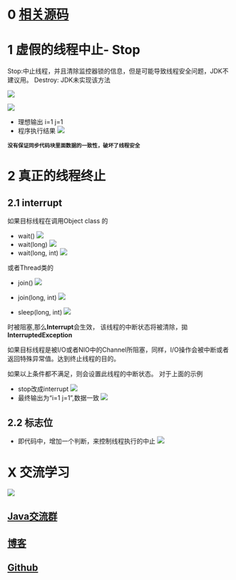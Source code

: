 # 0 [相关源码](https://github.com/Wasabi1234/Java-Concurrency-Progamming-Tutorial)

# 1 虚假的线程中止- Stop
Stop:中止线程，并且清除监控器锁的信息，但是可能导致线程安全问题，JDK不建议用。
Destroy: JDK未实现该方法

![](https://img-blog.csdnimg.cn/201908260337305.png?x-oss-process=image/watermark,type_ZmFuZ3poZW5naGVpdGk,shadow_10,text_aHR0cHM6Ly9ibG9nLmNzZG4ubmV0L3FxXzMzNTg5NTEw,size_1,color_FFFFFF,t_70)

![](https://img-blog.csdnimg.cn/201908260337546.png?x-oss-process=image/watermark,type_ZmFuZ3poZW5naGVpdGk,shadow_10,text_aHR0cHM6Ly9ibG9nLmNzZG4ubmV0L3FxXzMzNTg5NTEw,size_1,color_FFFFFF,t_70)
- 理想输出
i=1 j=1
- 程序执行结果
![](https://img-blog.csdnimg.cn/2019082702021450.png)

**`没有保证同步代码块里面数据的一致性，破坏了线程安全`**

# 2 真正的线程终止

## 2.1  interrupt
如果目标线程在调用Object class 的
- wait()
![](https://img-blog.csdnimg.cn/20190828014520704.png?x-oss-process=image/watermark,type_ZmFuZ3poZW5naGVpdGk,shadow_10,text_aHR0cHM6Ly9ibG9nLmNzZG4ubmV0L3FxXzMzNTg5NTEw,size_1,color_FFFFFF,t_70)
- wait(long)
![](https://img-blog.csdnimg.cn/20190828014439994.png?x-oss-process=image/watermark,type_ZmFuZ3poZW5naGVpdGk,shadow_10,text_aHR0cHM6Ly9ibG9nLmNzZG4ubmV0L3FxXzMzNTg5NTEw,size_1,color_FFFFFF,t_70) 
- wait(long, int)
![](https://img-blog.csdnimg.cn/20190828014959986.png?x-oss-process=image/watermark,type_ZmFuZ3poZW5naGVpdGk,shadow_10,text_aHR0cHM6Ly9ibG9nLmNzZG4ubmV0L3FxXzMzNTg5NTEw,size_1,color_FFFFFF,t_70)

或者Thread类的
- join()
![](https://img-blog.csdnimg.cn/20190828015451863.png?x-oss-process=image/watermark,type_ZmFuZ3poZW5naGVpdGk,shadow_10,text_aHR0cHM6Ly9ibG9nLmNzZG4ubmV0L3FxXzMzNTg5NTEw,size_1,color_FFFFFF,t_70)

- join(long, int)
![](https://img-blog.csdnimg.cn/20190829011105200.png?x-oss-process=image/watermark,type_ZmFuZ3poZW5naGVpdGk,shadow_10,text_aHR0cHM6Ly9ibG9nLmNzZG4ubmV0L3FxXzMzNTg5NTEw,size_1,color_FFFFFF,t_70)
- sleep(long, int)
![](https://img-blog.csdnimg.cn/20190829011219813.png?x-oss-process=image/watermark,type_ZmFuZ3poZW5naGVpdGk,shadow_10,text_aHR0cHM6Ly9ibG9nLmNzZG4ubmV0L3FxXzMzNTg5NTEw,size_1,color_FFFFFF,t_70)

时被阻塞,那么**Interrupt**会生效， 该线程的中断状态将被清除，拋**InterruptedException**

如果目标线程是被I/O或者NIO中的Channel所阻塞，同样，I/O操作会被中断或者返回特殊异常值。达到终止线程的目的。

如果以上条件都不满足，则会设置此线程的中断状态。
对于上面的示例
- stop改成interrupt
![](https://img-blog.csdnimg.cn/20190829011507232.png?x-oss-process=image/watermark,type_ZmFuZ3poZW5naGVpdGk,shadow_10,text_aHR0cHM6Ly9ibG9nLmNzZG4ubmV0L3FxXzMzNTg5NTEw,size_1,color_FFFFFF,t_70)
- 最终输出为“i=1 j=1”,数据一致
![](https://img-blog.csdnimg.cn/20190829011539438.png?x-oss-process=image/watermark,type_ZmFuZ3poZW5naGVpdGk,shadow_10,text_aHR0cHM6Ly9ibG9nLmNzZG4ubmV0L3FxXzMzNTg5NTEw,size_1,color_FFFFFF,t_70)


## 2.2 标志位
- 即代码中，增加一个判断，来控制线程执行的中止
![](https://img-blog.csdnimg.cn/20190829012012993.png?x-oss-process=image/watermark,type_ZmFuZ3poZW5naGVpdGk,shadow_10,text_aHR0cHM6Ly9ibG9nLmNzZG4ubmV0L3FxXzMzNTg5NTEw,size_1,color_FFFFFF,t_70)

# X 交流学习
![](https://img-blog.csdnimg.cn/20190504005601174.jpg)
## [Java交流群](https://jq.qq.com/?_wv=1027&k=5UB4P1T)
## [博客](https://blog.csdn.net/qq_33589510)
## [Github](https://github.com/Wasabi1234)
